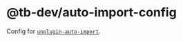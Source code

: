 # @tb-dev/auto-import-config

Config for [`unplugin-auto-import`](https://github.com/unplugin/unplugin-auto-import).
